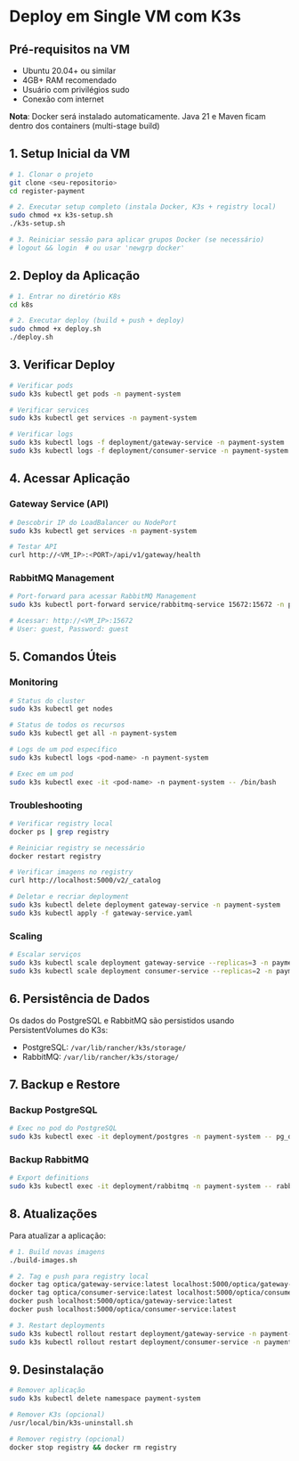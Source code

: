# Deploy em Single VM com K3s

## Pré-requisitos na VM

- Ubuntu 20.04+ ou similar
- 4GB+ RAM recomendado
- Usuário com privilégios sudo
- Conexão com internet

**Nota**: Docker será instalado automaticamente. Java 21 e Maven ficam dentro dos containers (multi-stage build)

## 1. Setup Inicial da VM

```bash
# 1. Clonar o projeto
git clone <seu-repositorio>
cd register-payment

# 2. Executar setup completo (instala Docker, K3s + registry local)
sudo chmod +x k3s-setup.sh
./k3s-setup.sh

# 3. Reiniciar sessão para aplicar grupos Docker (se necessário)
# logout && login  # ou usar 'newgrp docker'
```

## 2. Deploy da Aplicação

```bash
# 1. Entrar no diretório K8s
cd k8s

# 2. Executar deploy (build + push + deploy)
sudo chmod +x deploy.sh
./deploy.sh
```

## 3. Verificar Deploy

```bash
# Verificar pods
sudo k3s kubectl get pods -n payment-system

# Verificar services
sudo k3s kubectl get services -n payment-system

# Verificar logs
sudo k3s kubectl logs -f deployment/gateway-service -n payment-system
sudo k3s kubectl logs -f deployment/consumer-service -n payment-system
```

## 4. Acessar Aplicação

### Gateway Service (API)
```bash
# Descobrir IP do LoadBalancer ou NodePort
sudo k3s kubectl get services -n payment-system

# Testar API
curl http://<VM_IP>:<PORT>/api/v1/gateway/health
```

### RabbitMQ Management
```bash
# Port-forward para acessar RabbitMQ Management
sudo k3s kubectl port-forward service/rabbitmq-service 15672:15672 -n payment-system

# Acessar: http://<VM_IP>:15672
# User: guest, Password: guest
```

## 5. Comandos Úteis

### Monitoring
```bash
# Status do cluster
sudo k3s kubectl get nodes

# Status de todos os recursos
sudo k3s kubectl get all -n payment-system

# Logs de um pod específico
sudo k3s kubectl logs <pod-name> -n payment-system

# Exec em um pod
sudo k3s kubectl exec -it <pod-name> -n payment-system -- /bin/bash
```

### Troubleshooting
```bash
# Verificar registry local
docker ps | grep registry

# Reiniciar registry se necessário
docker restart registry

# Verificar imagens no registry
curl http://localhost:5000/v2/_catalog

# Deletar e recriar deployment
sudo k3s kubectl delete deployment gateway-service -n payment-system
sudo k3s kubectl apply -f gateway-service.yaml
```

### Scaling
```bash
# Escalar serviços
sudo k3s kubectl scale deployment gateway-service --replicas=3 -n payment-system
sudo k3s kubectl scale deployment consumer-service --replicas=2 -n payment-system
```

## 6. Persistência de Dados

Os dados do PostgreSQL e RabbitMQ são persistidos usando PersistentVolumes do K3s:

- PostgreSQL: `/var/lib/rancher/k3s/storage/`
- RabbitMQ: `/var/lib/rancher/k3s/storage/`

## 7. Backup e Restore

### Backup PostgreSQL
```bash
# Exec no pod do PostgreSQL
sudo k3s kubectl exec -it deployment/postgres -n payment-system -- pg_dump -U postgres optica-db > backup.sql
```

### Backup RabbitMQ
```bash
# Export definitions
sudo k3s kubectl exec -it deployment/rabbitmq -n payment-system -- rabbitmqctl export_definitions /tmp/definitions.json
```

## 8. Atualizações

Para atualizar a aplicação:

```bash
# 1. Build novas imagens
./build-images.sh

# 2. Tag e push para registry local
docker tag optica/gateway-service:latest localhost:5000/optica/gateway-service:latest
docker tag optica/consumer-service:latest localhost:5000/optica/consumer-service:latest
docker push localhost:5000/optica/gateway-service:latest
docker push localhost:5000/optica/consumer-service:latest

# 3. Restart deployments
sudo k3s kubectl rollout restart deployment/gateway-service -n payment-system
sudo k3s kubectl rollout restart deployment/consumer-service -n payment-system
```

## 9. Desinstalação

```bash
# Remover aplicação
sudo k3s kubectl delete namespace payment-system

# Remover K3s (opcional)
/usr/local/bin/k3s-uninstall.sh

# Remover registry (opcional)
docker stop registry && docker rm registry
```